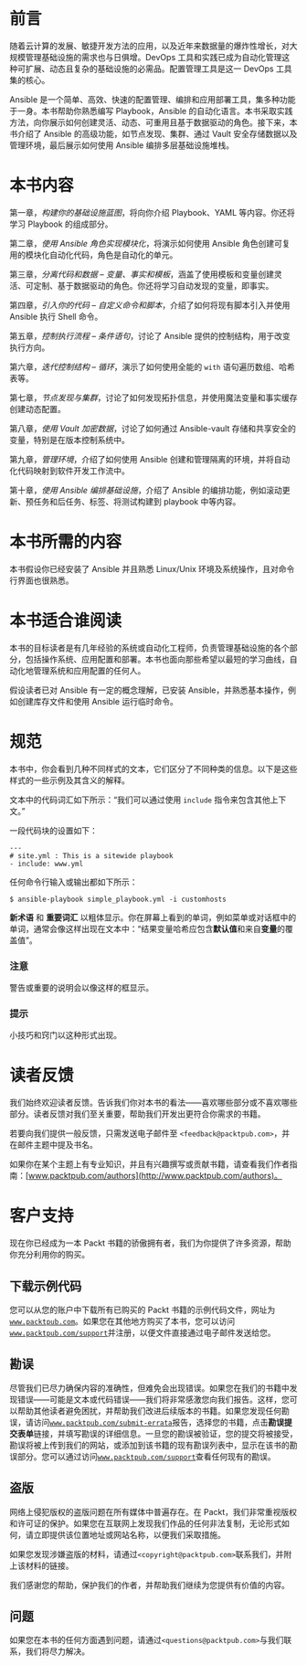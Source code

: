 # 前言

随着云计算的发展、敏捷开发方法的应用，以及近年来数据量的爆炸性增长，对大规模管理基础设施的需求也与日俱增。DevOps 工具和实践已成为自动化管理这种可扩展、动态且复杂的基础设施的必需品。配置管理工具是这一 DevOps 工具集的核心。

Ansible 是一个简单、高效、快速的配置管理、编排和应用部署工具，集多种功能于一身。本书帮助你熟悉编写 Playbook，Ansible 的自动化语言。本书采取实践方法，向你展示如何创建灵活、动态、可重用且基于数据驱动的角色。接下来，本书介绍了 Ansible 的高级功能，如节点发现、集群、通过 Vault 安全存储数据以及管理环境，最后展示如何使用 Ansible 编排多层基础设施堆栈。

# 本书内容

第一章，*构建你的基础设施蓝图*，将向你介绍 Playbook、YAML 等内容。你还将学习 Playbook 的组成部分。

第二章，*使用 Ansible 角色实现模块化*，将演示如何使用 Ansible 角色创建可复用的模块化自动化代码，角色是自动化的单元。

第三章，*分离代码和数据 – 变量、事实和模板*，涵盖了使用模板和变量创建灵活、可定制、基于数据驱动的角色。你还将学习自动发现的变量，即事实。

第四章，*引入你的代码 – 自定义命令和脚本*，介绍了如何将现有脚本引入并使用 Ansible 执行 Shell 命令。

第五章，*控制执行流程 – 条件语句*，讨论了 Ansible 提供的控制结构，用于改变执行方向。

第六章，*迭代控制结构 – 循环*，演示了如何使用全能的 `with` 语句遍历数组、哈希表等。

第七章，*节点发现与集群*，讨论了如何发现拓扑信息，并使用魔法变量和事实缓存创建动态配置。

第八章，*使用 Vault 加密数据*，讨论了如何通过 Ansible-vault 存储和共享安全的变量，特别是在版本控制系统中。

第九章，*管理环境*，介绍了如何使用 Ansible 创建和管理隔离的环境，并将自动化代码映射到软件开发工作流中。

第十章，*使用 Ansible 编排基础设施*，介绍了 Ansible 的编排功能，例如滚动更新、预任务和后任务、标签、将测试构建到 playbook 中等内容。

# 本书所需的内容

本书假设你已经安装了 Ansible 并且熟悉 Linux/Unix 环境及系统操作，且对命令行界面也很熟悉。

# 本书适合谁阅读

本书的目标读者是有几年经验的系统或自动化工程师，负责管理基础设施的各个部分，包括操作系统、应用配置和部署。本书也面向那些希望以最短的学习曲线，自动化地管理系统和应用配置的任何人。

假设读者已对 Ansible 有一定的概念理解，已安装 Ansible，并熟悉基本操作，例如创建库存文件和使用 Ansible 运行临时命令。

# 规范

本书中，你会看到几种不同样式的文本，它们区分了不同种类的信息。以下是这些样式的一些示例及其含义的解释。

文本中的代码词汇如下所示：“我们可以通过使用 `include` 指令来包含其他上下文。”

一段代码块的设置如下：

```
---
# site.yml : This is a sitewide playbook
- include: www.yml
```

任何命令行输入或输出都如下所示：

```
$ ansible-playbook simple_playbook.yml -i customhosts

```

**新术语** 和 **重要词汇** 以粗体显示。你在屏幕上看到的单词，例如菜单或对话框中的单词，通常会像这样出现在文本中：“结果变量哈希应包含**默认值**和来自**变量**的覆盖值”。

### 注意

警告或重要的说明会以像这样的框显示。

### 提示

小技巧和窍门以这种形式出现。

# 读者反馈

我们始终欢迎读者反馈。告诉我们你对本书的看法——喜欢哪些部分或不喜欢哪些部分。读者反馈对我们至关重要，帮助我们开发出更符合你需求的书籍。

若要向我们提供一般反馈，只需发送电子邮件至 `<feedback@packtpub.com>`，并在邮件主题中提及书名。

如果你在某个主题上有专业知识，并且有兴趣撰写或贡献书籍，请查看我们作者指南：[www.packtpub.com/authors](http://www.packtpub.com/authors)。

# 客户支持

现在你已经成为一本 Packt 书籍的骄傲拥有者，我们为你提供了许多资源，帮助你充分利用你的购买。

## 下载示例代码

您可以从您的账户中下载所有已购买的 Packt 书籍的示例代码文件，网址为[`www.packtpub.com`](http://www.packtpub.com)。如果您在其他地方购买了本书，您可以访问[`www.packtpub.com/support`](http://www.packtpub.com/support)并注册，以便文件直接通过电子邮件发送给您。

## 勘误

尽管我们已尽力确保内容的准确性，但难免会出现错误。如果您在我们的书籍中发现错误——可能是文本或代码错误——我们将非常感激您向我们报告。这样，您可以帮助其他读者避免困扰，并帮助我们改进后续版本的书籍。如果您发现任何勘误，请访问[`www.packtpub.com/submit-errata`](http://www.packtpub.com/submit-errata)报告，选择您的书籍，点击**勘误提交表单**链接，并填写勘误的详细信息。一旦您的勘误被验证，您的提交将被接受，勘误将被上传到我们的网站，或添加到该书籍的现有勘误列表中，显示在该书的勘误部分。您可以通过访问[`www.packtpub.com/support`](http://www.packtpub.com/support)查看任何现有的勘误。

## 盗版

网络上侵犯版权的盗版问题在所有媒体中普遍存在。在 Packt，我们非常重视版权和许可证的保护。如果您在互联网上发现我们作品的任何非法复制，无论形式如何，请立即提供该位置地址或网站名称，以便我们采取措施。

如果您发现涉嫌盗版的材料，请通过`<copyright@packtpub.com>`联系我们，并附上该材料的链接。

我们感谢您的帮助，保护我们的作者，并帮助我们继续为您提供有价值的内容。

## 问题

如果您在本书的任何方面遇到问题，请通过`<questions@packtpub.com>`与我们联系，我们将尽力解决。
